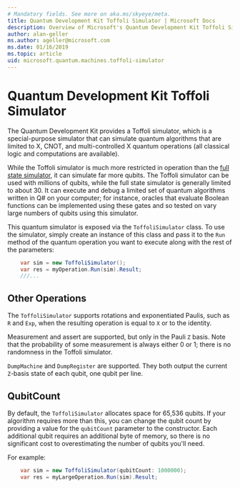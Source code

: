 ```yaml
---
# Mandatory fields. See more on aka.ms/skyeye/meta.
title: Quantum Development Kit Toffoli Simulator | Microsoft Docs 
description: Overview of Microsoft's Quantum Development Kit Toffoli Simulator 
author: alan-geller
ms.author: ageller@microsoft.com 
ms.date: 01/16/2019
ms.topic: article
uid: microsoft.quantum.machines.toffoli-simulator
---
```


# Quantum Development Kit Toffoli Simulator

The Quantum Development Kit provides a Toffoli simulator,
which is a special-purpose simulator that can simulate quantum algorithms
that are limited to X, CNOT, and multi-controlled X quantum operations
(all classical logic and computations are available).

While the Toffoli simulator is much more restricted in operation than the
[full state simulator](xref:microsoft.quantum.machines.full-state-simulator),
it can simulate far more qubits.
The Toffoli simulator can be used with millions of qubits, while the
full state simulator is generally limited to about 30.
It can execute and debug a limited set of quantum algorithms written in
Q# on your computer;
for instance, oracles that evaluate Boolean functions can be
implemented using these gates and so tested on vary large numbers
of qubits using this simulator.

This quantum simulator is exposed via the `ToffoliSimulator` class.
To use the simulator, simply create an instance of this class and pass it
to the `Run` method of the quantum operation you want to execute along
with the rest of the parameters:

```csharp
    var sim = new ToffoliSimulator();
    var res = myOperation.Run(sim).Result;
    ///...
```

## Other Operations

The `ToffoliSimulator` supports rotations and exponentiated Paulis,
such as `R` and `Exp`, when the resulting operation is equal to
`X` or to the identity.

Measurement and assert are supported, but only in the Pauli `Z` basis.
Note that the probability of some measurement is always either 0 or 1;
there is no randomness in the Toffoli simulator.

`DumpMachine` and `DumpRegister` are supported.
They both output the current `Z`-basis state of each qubit,
one qubit per line.

## QubitCount

By default, the `ToffoliSimulator` allocates space for 65,536 qubits.
If your algorithm requires more than this, you can change the qubit count
by providing a value for the `qubitCount` parameter to the constructor.
Each additional qubit requires an additional byte of memory, so there is
no significant cost to overestimating the number of qubits you'll need.

For example:

```csharp
    var sim = new ToffoliSimulator(qubitCount: 1000000);
    var res = myLargeOperation.Run(sim).Result;
```
